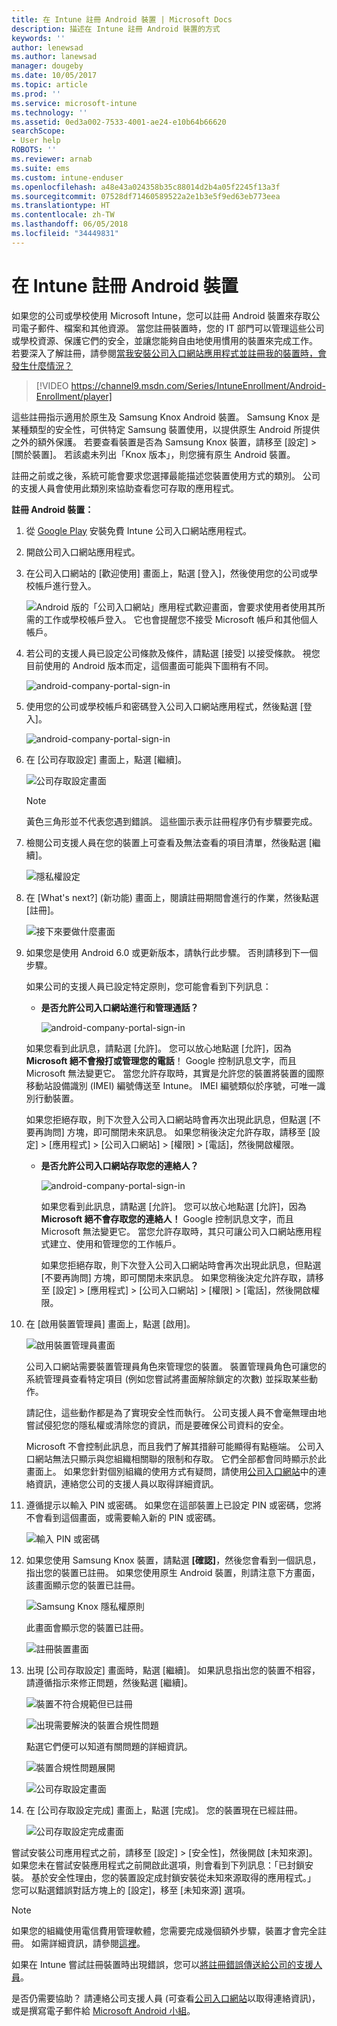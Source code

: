 ```yaml
---
title: 在 Intune 註冊 Android 裝置 | Microsoft Docs
description: 描述在 Intune 註冊 Android 裝置的方式
keywords: ''
author: lenewsad
ms.author: lanewsad
manager: dougeby
ms.date: 10/05/2017
ms.topic: article
ms.prod: ''
ms.service: microsoft-intune
ms.technology: ''
ms.assetid: 0ed3a002-7533-4001-ae24-e10b64b66620
searchScope:
- User help
ROBOTS: ''
ms.reviewer: arnab
ms.suite: ems
ms.custom: intune-enduser
ms.openlocfilehash: a48e43a024358b35c88014d2b4a05f2245f13a3f
ms.sourcegitcommit: 07528df71460589522a2e1b3e5f9ed63eb773eea
ms.translationtype: HT
ms.contentlocale: zh-TW
ms.lasthandoff: 06/05/2018
ms.locfileid: "34449831"
---
```

# <a name="enroll-your-android-device-in-intune"></a>在 Intune 註冊 Android 裝置

如果您的公司或學校使用 Microsoft Intune，您可以註冊 Android 裝置來存取公司電子郵件、檔案和其他資源。 當您註冊裝置時，您的 IT 部門可以管理這些公司或學校資源、保護它們的安全，並讓您能夠自由地使用慣用的裝置來完成工作。 若要深入了解註冊，請參閱[當我安裝公司入口網站應用程式並註冊我的裝置時，會發生什麼情況？](what-happens-if-you-install-the-Company-Portal-app-and-enroll-your-device-in-intune-android.md)

> [!VIDEO https://channel9.msdn.com/Series/IntuneEnrollment/Android-Enrollment/player]

這些註冊指示適用於原生及 Samsung Knox Android 裝置。 Samsung Knox 是某種類型的安全性，可供特定 Samsung 裝置使用，以提供原生 Android 所提供之外的額外保護。 若要查看裝置是否為 Samsung Knox 裝置，請移至 [設定] > [關於裝置]。 若該處未列出「Knox 版本」，則您擁有原生 Android 裝置。

註冊之前或之後，系統可能會要求您選擇最能描述您裝置使用方式的類別。 公司的支援人員會使用此類別來協助查看您可存取的應用程式。

**註冊 Android 裝置：**

1. 從 [Google Play](http://play.google.com/store/apps/details?id=com.microsoft.windowsintune.companyportal) 安裝免費 Intune 公司入口網站應用程式。

2. 開啟公司入口網站應用程式。

3. 在公司入口網站的 [歡迎使用] 畫面上，點選 [登入]，然後使用您的公司或學校帳戶進行登入。

   ![Android 版的「公司入口網站」應用程式歡迎畫面，會要求使用者使用其所需的工作或學校帳戶登入。 它也會提醒您不接受 Microsoft 帳戶和其他個人帳戶。](./media/and-enroll-0-welcome-screen.png)   

4. 若公司的支援人員已設定公司條款及條件，請點選 [接受] 以接受條款。 視您目前使用的 Android 版本而定，這個畫面可能與下圖稍有不同。

   ![android-company-portal-sign-in](./media/and-enroll-3-accept-terms.png)

5. 使用您的公司或學校帳戶和密碼登入公司入口網站應用程式，然後點選 [登入]。

   ![android-company-portal-sign-in](./media/and-enroll-2-cp-sign-in.png)

6. 在 [公司存取設定] 畫面上，點選 [繼續]。

   ![公司存取設定畫面](/intune/media/android_cp_enroll_01_1709_new.png)

   > [!NOTE]
   > 黃色三角形並不代表您遇到錯誤。 這些圖示表示註冊程序仍有步驟要完成。

7. 檢閱公司支援人員在您的裝置上可查看及無法查看的項目清單，然後點選 [繼續]。

   ![隱私權設定](/intune/media/android_cp_enroll_02_after_1710.png)

8. 在 [What's next?] \(新功能) 畫面上，閱讀註冊期間會進行的作業，然後點選 [註冊]。

   ![接下來要做什麼畫面](/intune/media/android_cp_enroll_03_after_1710.png)

9. 如果您是使用 Android 6.0 或更新版本，請執行此步驟。 否則請移到下一個步驟。

   如果公司的支援人員已設定特定原則，您可能會看到下列訊息：
   - **是否允許公司入口網站進行和管理通話？**

     ![android-company-portal-sign-in](./media/and-enroll-3a-allow-phone-access.png)

   如果您看到此訊息，請點選 [允許]。 您可以放心地點選 [允許]，因為 **Microsoft 絕不會撥打或管理您的電話**！ Google 控制訊息文字，而且 Microsoft 無法變更它。 當您允許存取時，其實是允許您的裝置將裝置的國際移動站設備識別 (IMEI) 編號傳送至 Intune。 IMEI 編號類似於序號，可唯一識別行動裝置。

   如果您拒絕存取，則下次登入公司入口網站時會再次出現此訊息，但點選 [不要再詢問] 方塊，即可關閉未來訊息。 如果您稍後決定允許存取，請移至 [設定] &gt; [應用程式] &gt; [公司入口網站] &gt; [權限] &gt; [電話]，然後開啟權限。

   - **是否允許公司入口網站存取您的連絡人？**

     ![android-company-portal-sign-in](./media/and-enroll-3b-allow-contacts-access.png)

     如果您看到此訊息，請點選 [允許]。 您可以放心地點選 [允許]，因為 **Microsoft 絕不會存取您的連絡人！** Google 控制訊息文字，而且 Microsoft 無法變更它。 當您允許存取時，其只可讓公司入口網站應用程式建立、使用和管理您的工作帳戶。

     如果您拒絕存取，則下次登入公司入口網站時會再次出現此訊息，但點選 [不要再詢問] 方塊，即可關閉未來訊息。 如果您稍後決定允許存取，請移至 [設定] &gt; [應用程式] &gt; [公司入口網站] &gt; [權限] &gt; [電話]，然後開啟權限。

10. 在 [啟用裝置管理員] 畫面上，點選 [啟用]。

    ![啟用裝置管理員畫面](./media/and-enroll-5-activate.png)

    公司入口網站需要裝置管理員角色來管理您的裝置。 裝置管理員角色可讓您的系統管理員查看特定項目 (例如您嘗試將畫面解除鎖定的次數) 並採取某些動作。

    請記住，這些動作都是為了實現安全性而執行。 公司支援人員不會毫無理由地嘗試侵犯您的隱私權或清除您的資訊，而是要確保公司資料的安全。

    Microsoft 不會控制此訊息，而且我們了解其措辭可能顯得有點極端。 公司入口網站無法只顯示與您組織相關聯的限制和存取。 它們全部都會同時顯示於此畫面上。 如果您針對個別組織的使用方式有疑問，請使用[公司入口網站](https://portal.manage.microsoft.com#HelpDeskDialog)中的連絡資訊，連絡您公司的支援人員以取得詳細資訊。

11. 遵循提示以輸入 PIN 或密碼。 如果您在這部裝置上已設定 PIN 或密碼，您將不會看到這個畫面，或需要輸入新的 PIN 或密碼。

    ![輸入 PIN 或密碼](./media/and-enroll-6-PIN-native.png)

12. 如果您使用 Samsung Knox 裝置，請點選 **[確認]**，然後您會看到一個訊息，指出您的裝置已註冊。 如果您使用原生 Android 裝置，則請注意下方畫面，該畫面顯示您的裝置已註冊。

    ![Samsung Knox 隱私權原則](./media/and-enroll-7-knox-privacy-policy.png)

    此畫面會顯示您的裝置已註冊。

    ![註冊裝置畫面](./media/and-enroll-8-device-enrolling.png)

13. 出現 [公司存取設定] 畫面時，點選 [繼續]。 如果訊息指出您的裝置不相容，請遵循指示來修正問題，然後點選 [繼續]。

    ![裝置不符合規範但已註冊](/intune/media/android_cp_enroll_05_post_1709.png)

    ![出現需要解決的裝置合規性問題](/intune/media/android_cp_enroll_03_post_1709.png)

    點選它們便可以知道有關問題的詳細資訊。

    ![裝置合規性問題展開](/intune/media/android_cp_enroll_04_post_1709.png)

    ![公司存取設定畫面](./media/and-enroll-9d-comp-access-setup.png)  

14. 在 [公司存取設定完成] 畫面上，點選 [完成]。 您的裝置現在已經註冊。

    ![公司存取設定完成畫面](./media/and-enroll-10-comp-access-setup-complete.png)

嘗試安裝公司應用程式之前，請移至 [設定] &gt; [安全性]，然後開啟 [未知來源]。 如果您未在嘗試安裝應用程式之前開啟此選項，則會看到下列訊息：「已封鎖安裝。 基於安全性理由，您的裝置設定成封鎖安裝從未知來源取得的應用程式。」 您可以點選錯誤對話方塊上的 [設定]，移至 [未知來源] 選項。

> [!Note]
> 如果您的組織使用電信費用管理軟體，您需要完成幾個額外步驟，裝置才會完全註冊。 如需詳細資訊，請參閱[這裡](enroll-your-device-with-telecom-expense-management-android.md)。

如果在 Intune 嘗試註冊裝置時出現錯誤，您可以[將註冊錯誤傳送給公司的支援人員](send-enrollment-errors-to-your-it-admin-android.md)。

是否仍需要協助？ 請連絡公司支援人員 (可查看[公司入口網站](https://portal.manage.microsoft.com#HelpDeskDialog)以取得連絡資訊)，或是撰寫電子郵件給 <a href="mailto:wintunedroidfbk@microsoft.com?subject=I'm having trouble with enrolling my Android device&body=Describe the issue you're experiencing here.">Microsoft Android 小組</a>。
